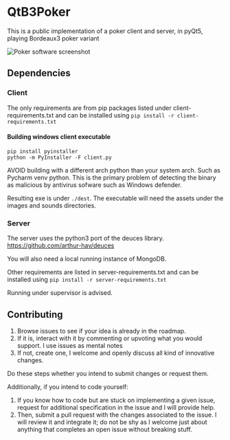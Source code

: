 # QtB3Poker

This is a public implementation of a poker client and server, in pyQt5, playing Bordeaux3 poker variant

![Poker software screenshot](https://raw.githubusercontent.com/arthur-hav/QtB3Poker/main/images/showdown.PNG)

## Dependencies

### Client

The only requirements are from pip packages listed under client-requirements.txt and can be installed using `pip install -r client-requirements.txt`

#### Building windows client executable

```
pip install pyinstaller
python -m PyInstaller -F client.py
```

AVOID building with a different arch python than your system arch. Such as Pycharm venv python. 
This is the primary problem of detecting the binary as malicious by antivirus sofware such as Windows defender.

Resulting exe is under `./dest`. The executable will need the assets
under the images and sounds directories.

### Server

The server uses the python3 port of the deuces library. https://github.com/arthur-hav/deuces

You will also need a local running instance of MongoDB.

Other requirements are listed in server-requirements.txt and can be installed 
using `pip install -r server-requirements.txt`

Running under supervisor is advised.

## Contributing

1. Browse issues to see if your idea is already in the roadmap.
2. If it is, interact with it by commenting or upvoting what you would support. I use issues as mental notes
3. If not, create one, I welcome and openly discuss all kind of innovative changes.

Do these steps whether you intend to submit changes or request them.

Additionally, if you intend to code yourself:

1. If you know how to code but are stuck on implementing a given issue, request for additional specification in the issue and I will provide help.
2. Then, submit a pull request with the changes associated to the issue. I will review it and integrate it; do not be shy as I welcome just about anything that completes an open issue without breaking stuff.
